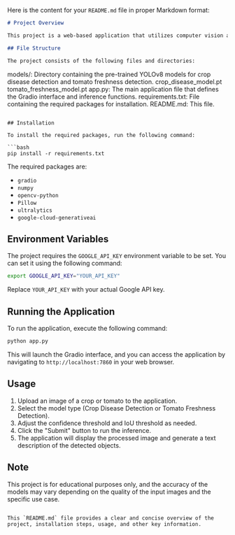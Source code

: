 Here is the content for your `README.md` file in proper Markdown format:

```markdown
# Project Overview

This project is a web-based application that utilizes computer vision and natural language processing to detect crop diseases and tomato freshness. The application uses YOLOv8 for object detection and Google's Gemini model for text generation.

## File Structure

The project consists of the following files and directories:

```
models/: Directory containing the pre-trained YOLOv8 models for crop disease detection and tomato freshness detection.
    crop_disease_model.pt
    tomato_freshness_model.pt
app.py: The main application file that defines the Gradio interface and inference functions.
requirements.txt: File containing the required packages for installation.
README.md: This file.
```

## Installation

To install the required packages, run the following command:

```bash
pip install -r requirements.txt
```

The required packages are:

- `gradio`
- `numpy`
- `opencv-python`
- `Pillow`
- `ultralytics`
- `google-cloud-generativeai`

## Environment Variables

The project requires the `GOOGLE_API_KEY` environment variable to be set. You can set it using the following command:

```bash
export GOOGLE_API_KEY="YOUR_API_KEY"
```

Replace `YOUR_API_KEY` with your actual Google API key.

## Running the Application

To run the application, execute the following command:

```bash
python app.py
```

This will launch the Gradio interface, and you can access the application by navigating to `http://localhost:7860` in your web browser.

## Usage

1. Upload an image of a crop or tomato to the application.
2. Select the model type (Crop Disease Detection or Tomato Freshness Detection).
3. Adjust the confidence threshold and IoU threshold as needed.
4. Click the "Submit" button to run the inference.
5. The application will display the processed image and generate a text description of the detected objects.

## Note

This project is for educational purposes only, and the accuracy of the models may vary depending on the quality of the input images and the specific use case.
```

This `README.md` file provides a clear and concise overview of the project, installation steps, usage, and other key information.
